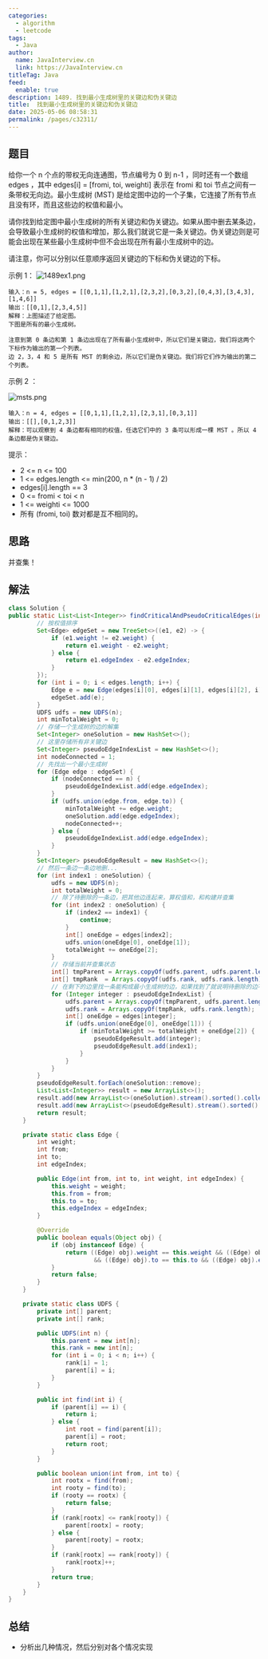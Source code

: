 ```yaml
---
categories: 
  - algorithm
  - leetcode
tags: 
  - Java
author: 
  name: JavaInterview.cn
  link: https://JavaInterview.cn
titleTag: Java
feed: 
  enable: true
description: 1489. 找到最小生成树里的关键边和伪关键边
title:  找到最小生成树里的关键边和伪关键边
date: 2025-05-06 08:58:31
permalink: /pages/c32311/
---
```


## 题目

给你一个 n 个点的带权无向连通图，节点编号为 0 到 n-1 ，同时还有一个数组 edges ，其中 edges[i] = [fromi, toi, weighti] 表示在 fromi 和 toi 节点之间有一条带权无向边。最小生成树 (MST) 是给定图中边的一个子集，它连接了所有节点且没有环，而且这些边的权值和最小。

请你找到给定图中最小生成树的所有关键边和伪关键边。如果从图中删去某条边，会导致最小生成树的权值和增加，那么我们就说它是一条关键边。伪关键边则是可能会出现在某些最小生成树中但不会出现在所有最小生成树中的边。

请注意，你可以分别以任意顺序返回关键边的下标和伪关键边的下标。



示例 1：
![1489ex1.png](../../../media/pictures/leetcode/1489ex1.png)


    输入：n = 5, edges = [[0,1,1],[1,2,1],[2,3,2],[0,3,2],[0,4,3],[3,4,3],[1,4,6]]
    输出：[[0,1],[2,3,4,5]]
    解释：上图描述了给定图。
    下图是所有的最小生成树。
    
    注意到第 0 条边和第 1 条边出现在了所有最小生成树中，所以它们是关键边，我们将这两个下标作为输出的第一个列表。
    边 2，3，4 和 5 是所有 MST 的剩余边，所以它们是伪关键边。我们将它们作为输出的第二个列表。
示例 2 ：

![msts.png](../../../media/pictures/leetcode/msts.png)

    输入：n = 4, edges = [[0,1,1],[1,2,1],[2,3,1],[0,3,1]]
    输出：[[],[0,1,2,3]]
    解释：可以观察到 4 条边都有相同的权值，任选它们中的 3 条可以形成一棵 MST 。所以 4 条边都是伪关键边。


提示：

* 2 <= n <= 100
* 1 <= edges.length <= min(200, n * (n - 1) / 2)
* edges[i].length == 3
* 0 <= fromi < toi < n
* 1 <= weighti <= 1000
* 所有 (fromi, toi) 数对都是互不相同的。

## 思路
并查集！


## 解法
```java
class Solution {
public static List<List<Integer>> findCriticalAndPseudoCriticalEdges(int n, int[][] edges) {
        // 按权值排序
        Set<Edge> edgeSet = new TreeSet<>((e1, e2) -> {
            if (e1.weight != e2.weight) {
                return e1.weight - e2.weight;
            } else {
                return e1.edgeIndex - e2.edgeIndex;
            }
        });
        for (int i = 0; i < edges.length; i++) {
            Edge e = new Edge(edges[i][0], edges[i][1], edges[i][2], i);
            edgeSet.add(e);
        }
        UDFS udfs = new UDFS(n);
        int minTotalWeight = 0;
        // 存储一个生成树的边的解集
        Set<Integer> oneSolution = new HashSet<>();
        // 这里存储所有非关键边
        Set<Integer> pseudoEdgeIndexList = new HashSet<>();
        int nodeConnected = 1;
        // 先找出一个最小生成树
        for (Edge edge : edgeSet) {
            if (nodeConnected == n) {
                pseudoEdgeIndexList.add(edge.edgeIndex);
            }
            if (udfs.union(edge.from, edge.to)) {
                minTotalWeight += edge.weight;
                oneSolution.add(edge.edgeIndex);
                nodeConnected++;
            } else {
                pseudoEdgeIndexList.add(edge.edgeIndex);
            }
        }
        Set<Integer> pseudoEdgeResult = new HashSet<>();
        // 然后一条边一条边地删...
        for (int index1 : oneSolution) {
            udfs = new UDFS(n);
            int totalWeight = 0;
            // 除了待删除的一条边，把其他边连起来，算权值和，和构建并查集
            for (int index2 : oneSolution) {
                if (index2 == index1) {
                    continue;
                }
                int[] oneEdge = edges[index2];
                udfs.union(oneEdge[0], oneEdge[1]);
                totalWeight += oneEdge[2];
            }
            // 存储当前并查集状态
            int[] tmpParent = Arrays.copyOf(udfs.parent, udfs.parent.length);
            int[] tmpRank  = Arrays.copyOf(udfs.rank, udfs.rank.length);
            // 在剩下的边里找一条能构成最小生成树的边，如果找到了就说明待删除的边不是关键边
            for (Integer integer : pseudoEdgeIndexList) {
                udfs.parent = Arrays.copyOf(tmpParent, udfs.parent.length);
                udfs.rank = Arrays.copyOf(tmpRank, udfs.rank.length);
                int[] oneEdge = edges[integer];
                if (udfs.union(oneEdge[0], oneEdge[1])) {
                    if (minTotalWeight >= totalWeight + oneEdge[2]) {
                        pseudoEdgeResult.add(integer);
                        pseudoEdgeResult.add(index1);
                    }
                }
            }
        }
        pseudoEdgeResult.forEach(oneSolution::remove);
        List<List<Integer>> result = new ArrayList<>();
        result.add(new ArrayList<>(oneSolution).stream().sorted().collect(Collectors.toList()));
        result.add(new ArrayList<>(pseudoEdgeResult).stream().sorted().collect(Collectors.toList()));
        return result;
    }

    private static class Edge {
        int weight;
        int from;
        int to;
        int edgeIndex;

        public Edge(int from, int to, int weight, int edgeIndex) {
            this.weight = weight;
            this.from = from;
            this.to = to;
            this.edgeIndex = edgeIndex;
        }

        @Override
        public boolean equals(Object obj) {
            if (obj instanceof Edge) {
                return ((Edge) obj).weight == this.weight && ((Edge) obj).from == this.from
                        && ((Edge) obj).to == this.to && ((Edge) obj).edgeIndex == this.edgeIndex;
            }
            return false;
        }
    }

    private static class UDFS {
        private int[] parent;
        private int[] rank;

        public UDFS(int n) {
            this.parent = new int[n];
            this.rank = new int[n];
            for (int i = 0; i < n; i++) {
                rank[i] = 1;
                parent[i] = i;
            }
        }

        public int find(int i) {
            if (parent[i] == i) {
                return i;
            } else {
                int root = find(parent[i]);
                parent[i] = root;
                return root;
            }
        }

        public boolean union(int from, int to) {
            int rootx = find(from);
            int rooty = find(to);
            if (rooty == rootx) {
                return false;
            }
            if (rank[rootx] <= rank[rooty]) {
                parent[rootx] = rooty;
            } else {
                parent[rooty] = rootx;
            }
            if (rank[rootx] == rank[rooty]) {
                rank[rootx]++;
            }
            return true;
        }
    }
}

```

## 总结

- 分析出几种情况，然后分别对各个情况实现 
